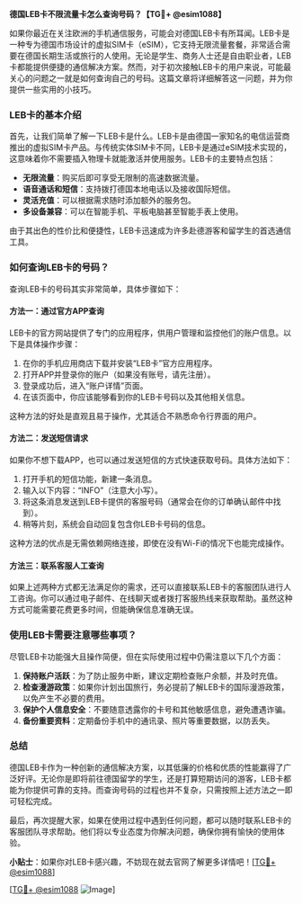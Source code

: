 **德国LEB卡不限流量卡怎么查询号码？【TG💪+ @esim1088】**

如果你最近在关注欧洲的手机通信服务，可能会对德国LEB卡有所耳闻。LEB卡是一种专为德国市场设计的虚拟SIM卡（eSIM），它支持无限流量套餐，非常适合需要在德国长期生活或旅行的人使用。无论是学生、商务人士还是自由职业者，LEB卡都能提供便捷的通信解决方案。然而，对于初次接触LEB卡的用户来说，可能最关心的问题之一就是如何查询自己的号码。这篇文章将详细解答这一问题，并为你提供一些实用的小技巧。

### LEB卡的基本介绍

首先，让我们简单了解一下LEB卡是什么。LEB卡是由德国一家知名的电信运营商推出的虚拟SIM卡产品。与传统实体SIM卡不同，LEB卡是通过eSIM技术实现的，这意味着你不需要插入物理卡就能激活并使用服务。LEB卡的主要特点包括：

- **无限流量**：购买后即可享受无限制的高速数据流量。
- **语音通话和短信**：支持拨打德国本地电话以及接收国际短信。
- **灵活充值**：可以根据需求随时添加额外的服务包。
- **多设备兼容**：可以在智能手机、平板电脑甚至智能手表上使用。

由于其出色的性价比和便捷性，LEB卡迅速成为许多赴德游客和留学生的首选通信工具。

### 如何查询LEB卡的号码？

查询LEB卡的号码其实非常简单，具体步骤如下：

#### 方法一：通过官方APP查询
LEB卡的官方网站提供了专门的应用程序，供用户管理和监控他们的账户信息。以下是具体操作步骤：
1. 在你的手机应用商店下载并安装“LEB卡”官方应用程序。
2. 打开APP并登录你的账户（如果没有账号，请先注册）。
3. 登录成功后，进入“账户详情”页面。
4. 在该页面中，你应该能够看到你的LEB卡号码以及其他相关信息。

这种方法的好处是直观且易于操作，尤其适合不熟悉命令行界面的用户。

#### 方法二：发送短信请求
如果你不想下载APP，也可以通过发送短信的方式快速获取号码。具体方法如下：
1. 打开手机的短信功能，新建一条消息。
2. 输入以下内容：“INFO”（注意大小写）。
3. 将这条消息发送到LEB卡提供的客服号码（通常会在你的订单确认邮件中找到）。
4. 稍等片刻，系统会自动回复包含你LEB卡号码的信息。

这种方法的优点是无需依赖网络连接，即使在没有Wi-Fi的情况下也能完成操作。

#### 方法三：联系客服人工查询
如果上述两种方式都无法满足你的需求，还可以直接联系LEB卡的客服团队进行人工咨询。你可以通过电子邮件、在线聊天或者拨打客服热线来获取帮助。虽然这种方式可能需要花费更多时间，但能确保信息准确无误。

### 使用LEB卡需要注意哪些事项？

尽管LEB卡功能强大且操作简便，但在实际使用过程中仍需注意以下几个方面：

1. **保持账户活跃**：为了防止服务中断，建议定期检查账户余额，并及时充值。
2. **检查漫游政策**：如果你计划出国旅行，务必提前了解LEB卡的国际漫游政策，以免产生不必要的费用。
3. **保护个人信息安全**：不要随意透露你的卡号和其他敏感信息，避免遭遇诈骗。
4. **备份重要资料**：定期备份手机中的通讯录、照片等重要数据，以防丢失。

### 总结

德国LEB卡作为一种创新的通信解决方案，以其低廉的价格和优质的性能赢得了广泛好评。无论你是即将前往德国留学的学生，还是打算短期访问的游客，LEB卡都能为你提供可靠的支持。而查询号码的过程也并不复杂，只需按照上述方法之一即可轻松完成。

最后，再次提醒大家，如果在使用过程中遇到任何问题，都可以随时联系LEB卡的客服团队寻求帮助。他们将以专业态度为你解决问题，确保你拥有愉快的使用体验。

**小贴士**：如果你对LEB卡感兴趣，不妨现在就去官网了解更多详情吧！[[TG💪+ @esim1088](https://t.me/s/esim1088)]

[[TG💪+ @esim1088](https://t.me/s/esim1088) ![Image](https://i.postimg.cc/4NQfJmqS/Snipaste-2025-05-13-00-14-12.png)]